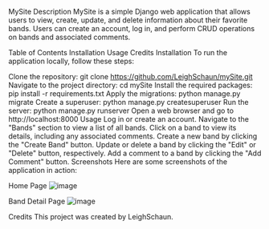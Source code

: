 

MySite
Description
MySite is a simple Django web application that allows users to view, create, update, and delete information about their favorite bands. Users can create an account, log in, and perform CRUD operations on bands and associated comments.

Table of Contents
Installation
Usage
Credits
Installation
To run the application locally, follow these steps:

Clone the repository: git clone https://github.com/LeighSchaun/mySite.git
Navigate to the project directory: cd mySite
Install the required packages: pip install -r requirements.txt
Apply the migrations: python manage.py migrate
Create a superuser: python manage.py createsuperuser
Run the server: python manage.py runserver
Open a web browser and go to http://localhost:8000
Usage
Log in or create an account.
Navigate to the "Bands" section to view a list of all bands.
Click on a band to view its details, including any associated comments.
Create a new band by clicking the "Create Band" button.
Update or delete a band by clicking the "Edit" or "Delete" button, respectively.
Add a comment to a band by clicking the "Add Comment" button.
Screenshots
Here are some screenshots of the application in action:

Home Page
![image](https://user-images.githubusercontent.com/111565105/224481143-1e8aec9b-6fdc-4ccd-b14d-a4c46947ed38.png)



Band Detail Page
![image](https://user-images.githubusercontent.com/111565105/224481185-027f2e05-2853-46ea-972b-476e32d8c543.png)


Credits
This project was created by LeighSchaun.

